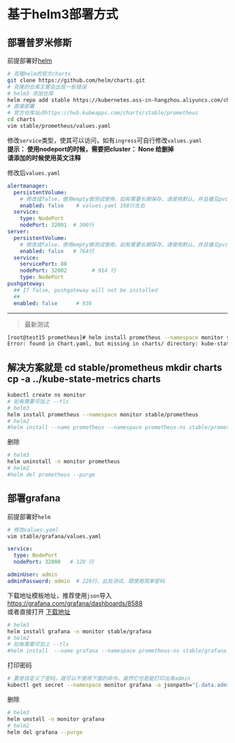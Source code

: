 # 基于helm3部署方式  
## 部署普罗米修斯  

前提部署好[helm](/practice/helm/README.md)

```bash
# 克隆helm的官方charts
git clone https://github.com/helm/charts.git
# 克隆的仓库主要会出现一些错误
# helm3 添加仓库
helm repo add stable https://kubernetes.oss-cn-hangzhou.aliyuncs.com/charts
# 直接部署
# 官方仓库站点https://hub.kubeapps.com/charts/stable/prometheus
cd charts
vim stable/prometheus/values.yaml
```

修改`service`类型，使其可以访问，如有`ingress`可自行修改`values.yaml`  
**提示： 使用nodeport的时候，需要把cluster： None 给删掉**    
**请添加的时候使用英文注释**  

修改后`values.yaml`
```yaml
alertmanager:
  persistentVolume:
    # 修改成false，使用empty做测试使用，如有需要长期保存，请使用默认。并且撞见pvc
    enabled: false    # values.yaml 168行左右
  service:
    type: NodePort
    nodePort: 32001  # 300行
server:
  persistentVolume:
    # 修改成false，使用empty做测试使用，如有需要长期保存，请使用默认。并且撞见pvc
    enabled: false   # 764行
  service:
    servicePort: 80
    nodePort: 32002        # 914 行     
    type: NodePort
pushgateway:
  ## If false, pushgateway will not be installed
  ##
  enabled: false      # 936
```

---
> 最新测试
```bash
[root@test15 prometheus]# helm install prometheus --namespace monitor stable/prometheus
Error: found in Chart.yaml, but missing in charts/ directory: kube-state-metrics
```
解决方案就是
cd stable/prometheus
mkdir charts
cp -a ../kube-state-metrics charts
---

```bash
kubectl create ns monitor
# 如有需要可加上 --tls
# helm3
helm install prometheus --namespace monitor stable/prometheus
# helm2
#helm install --name prometheus --namespace prometheus-ns stable/prometheus
```
删除
```bash
# helm3
helm uninstall -n monitor prometheus
# helm2
#helm del prometheus --purge
```

## 部署grafana
前提部署好`helm`
```bash
# 修改values.yaml
vim stable/grafana/values.yaml
```

```yaml
service:
  type: NodePort
  nodePort: 32000   # 120 行

adminUser: admin
adminPassword: admin  # 228行，此处测试，既使用简单密码

```
下载地址模板地址，推荐使用`json`导入 https://grafana.com/grafana/dashboards/8588  
或者直接打开  [下载地址](https://grafana.com/api/dashboards/8588/revisions/1/download)  

```bash
# helm3
helm install grafana -n monitor stable/grafana
# helm2
# 如有需要可加上 --tls
#helm install  --name grafana --namespace prometheus-ns stable/grafana
```

打印密码

```bash
# 要是自定义了密码，就可以不使用下面的命令。虽然它也是能打印出来admin
kubectl get secret --namespace monitor grafana -o jsonpath="{.data.admin-password}" | base64 --decode ; echo
```
删除
```bash
# helm3
helm unstall -n monitor grafana
# helm2
helm del grafana --purge
```
